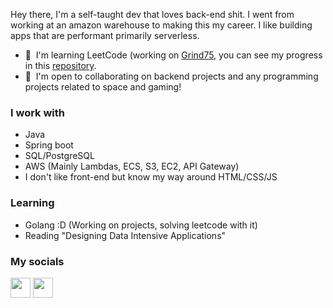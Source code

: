 Hey there, I'm a self-taught dev that loves back-end shit. I went from working at an amazon warehouse to making this my career. I like building apps that are performant primarily serverless. 

*   🧠  I'm learning LeetCode (working on [Grind75](https://www.techinterviewhandbook.org/grind75), you can see my progress in this [repository](https://github.com/NoelCov/Grind75).
*   🤝  I'm open to collaborating on backend projects and any programming projects related to space and gaming!

### I work with
- Java
- Spring boot
- SQL/PostgreSQL
- AWS (Mainly Lambdas, ECS, S3, EC2, API Gateway)
- I don't like front-end but know my way around HTML/CSS/JS

### Learning
- Golang :D (Working on projects, solving leetcode with it)
- Reading "Designing Data Intensive Applications"

### My socials
<p align="left">      
<a href="https://www.linkedin.com/in/noelcodes/" target="_blank" rel="noreferrer"><img src="https://raw.githubusercontent.com/danielcranney/readme-generator/main/public/icons/socials/linkedin.svg" width="32" height="32" /></a>
<a href="https://www.twitter.com/noel_codes" target="_blank" rel="noreferrer"><img src="https://raw.githubusercontent.com/danielcranney/readme-generator/main/public/icons/socials/twitter.svg" width="32" height="32" /></a>
</p>
